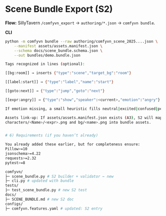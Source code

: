 <!-- SCENE_BUNDLE.md -->
<!-- [S2 Scene Bundle Export — ComfyVN Architect | 2025-10-20 | chat: S2] -->

# Scene Bundle Export (S2)

**Flow:** SillyTavern `/comfyvn_export` → `authoring/*.json` → `comfyvn bundle`.

**CLI**
```bash
python -m comfyvn bundle --raw authoring/comfyvn_scene_2025....json \
    --manifest assets/assets.manifest.json \
    --schema docs/scene_bundle.schema.json \
    --out bundles/demo.bundle.json

Tags recognized in lines (optional):

[[bg:room]] → inserts {"type":"scene","target_bg":"room"}

[[label:start]] → {"type":"label","name":"start"}

[[goto:next]] → {"type":"jump","goto":"next"}

[[expr:angry]] → {"type":"show","speaker":<current>,"emotion":"angry"}

If emotion missing, a small heuristic fills neutral|excited|confused|pensive|surprised.

Assets link-up: If assets/assets.manifest.json exists (A3), S2 will map
characters/<Name>/<expr>.png and bg/<name>.png into bundle assets.


# 6) Requirements (if you haven’t already)

You already added these earlier, but for completeness ensure:
Pillow>=10
jsonschema>=4.22
requests>=2.32
pytest>=8

comfyvn/
├─ scene_bundle.py # S2 builder + validator ← new
├─ cli.py # updated with bundle
tests/
├─ test_scene_bundle.py # new S2 test
docs/
├─ SCENE_BUNDLE.md # new S2 doc
configs/
├─ comfyvn.features.yaml # updated: S2 entry

